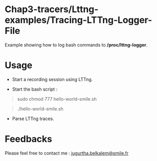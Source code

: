 ﻿# Chap3-tracers/Lttng-examples/Tracing-LTTng-Logger-File

Example showing how to log bash commands to **/proc/lttng-logger**.

# Usage

- Start a recording session using LTTng.

- Start the bash script :

>  sudo chmod 777 hello-world-smile.sh

>  ./hello-world-smile.sh

- Parse LTTng traces.


# Feedbacks
Please feel free to contact me : <jugurtha.belkalem@smile.fr>
